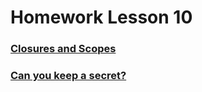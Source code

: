 # Homework Lesson 10

### [Closures and Scopes](https://www.codewars.com/kata/reviews/526ec46f6f5e255e150002d4/groups/60c1f50c1f0924000145772b)

### [Can you keep a secret?](https://www.codewars.com/kata/reviews/54011e8a9928b8d22d000029/groups/60c33364a1b9db0001058103)